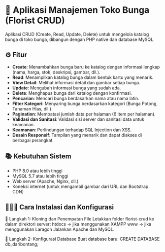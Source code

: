 # 💐 Aplikasi Manajemen Toko Bunga (Florist CRUD)

Aplikasi CRUD (Create, Read, Update, Delete) untuk mengelola katalog bunga di toko bunga, dibangun dengan PHP native dan database MySQL.

## ⚙️ Fitur

- **Create**: Menambahkan bunga baru ke katalog dengan informasi lengkap (nama, harga, stok, deskripsi, gambar, dll.).
- **Read**: Menampilkan katalog bunga dalam bentuk kartu yang menarik.
- **View Detail**: Melihat informasi detail dan gambar setiap bunga.
- **Update**: Mengubah informasi bunga yang sudah ada.
- **Delete**: Menghapus bunga dari katalog dengan konfirmasi.
- **Pencarian**: Mencari bunga berdasarkan nama atau nama latin.
- **Filter Kategori**: Menyaring bunga berdasarkan kategori (Bunga Potong, Tanaman Hias, dll.).
- **Pagination**: Membatasi jumlah data per halaman (6 item per halaman).
- **Validasi dan Sanitasi**: Validasi sisi server dan sanitasi data untuk keamanan.
- **Keamanan**: Perlindungan terhadap SQL Injection dan XSS.
- **Desain Responsif**: Tampilan yang menarik dan dapat diakses di berbagai perangkat.

## 📚 Kebutuhan Sistem

- PHP 8.0 atau lebih tinggi
- MySQL 5.7 atau lebih tinggi
- Web server (Apache, Nginx, dll.)
- Koneksi internet (untuk mengambil gambar dari URL dan Bootstrap CDN)

## 👩🏻‍💻 Cara Instalasi dan Konfigurasi

🧩 Langkah 1: Kloning dan Penempatan File
Letakkan folder florist-crud ke dalam direktori server:
htdocs → jika menggunakan XAMPP
www → jika menggunakan Laragon
Jalankan Apache dan MySQL.

🧩 Langkah 2: Konfigurasi Database
Buat database baru:
CREATE DATABASE db_daribontang;
